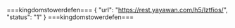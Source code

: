===kingdomstowerdefen===
{
    "url": "https://rest.yayawan.com/h5/lztfios/",
    "status": "1"
}
===kingdomstowerdefen===
